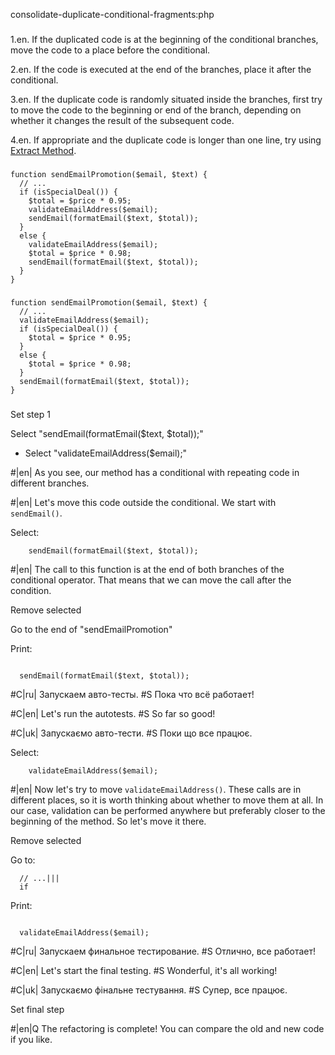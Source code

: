 consolidate-duplicate-conditional-fragments:php

###

1.en. If the duplicated code is at the beginning of the conditional branches, move the code to a place before the conditional.

2.en. If the code is executed at the end of the branches, place it after the conditional.

3.en. If the duplicate code is randomly situated inside the branches, first try to move the code to the beginning or end of the branch, depending on whether it changes the result of the subsequent code.

4.en. If appropriate and the duplicate code is longer than one line, try using <a href="/extract-method">Extract Method</a>.



###

```
function sendEmailPromotion($email, $text) {
  // ...
  if (isSpecialDeal()) {
    $total = $price * 0.95;
    validateEmailAddress($email);
    sendEmail(formatEmail($text, $total));
  }
  else {
    validateEmailAddress($email);
    $total = $price * 0.98;
    sendEmail(formatEmail($text, $total));
  }
}
```

###

```
function sendEmailPromotion($email, $text) {
  // ...
  validateEmailAddress($email);
  if (isSpecialDeal()) {
    $total = $price * 0.95;
  }
  else {
    $total = $price * 0.98;
  }
  sendEmail(formatEmail($text, $total));
}
```

###

Set step 1

Select "sendEmail(formatEmail($text, $total));"
+ Select "validateEmailAddress($email);"

#|en| As you see, our method has a conditional with repeating code in different branches.

#|en| Let's move this code outside the conditional. We start with <code>sendEmail()</code>.

Select:
```
    sendEmail(formatEmail($text, $total));

```

#|en| The call to this function is at the end of both branches of the conditional operator. That means that we can move the call after the condition.

Remove selected

Go to the end of "sendEmailPromotion"

Print:
```

  sendEmail(formatEmail($text, $total));
```

#C|ru| Запускаем авто-тесты.
#S Пока что всё работает!

#C|en| Let's run the autotests.
#S So far so good!

#C|uk| Запускаємо авто-тести.
#S Поки що все працює.

Select:
```
    validateEmailAddress($email);

```

#|en| Now let's try to move <code>validateEmailAddress()</code>. These calls are in different places, so it is worth thinking about whether to move them at all. In our case, validation can be performed anywhere but preferably closer to the beginning of the method. So let's move it there.

Remove selected

Go to:
```
  // ...|||
  if
```

Print:
```

  validateEmailAddress($email);
```

#C|ru| Запускаем финальное тестирование.
#S Отлично, все работает!

#C|en| Let's start the final testing.
#S Wonderful, it's all working!

#C|uk| Запускаємо фінальне тестування.
#S Супер, все працює.

Set final step

#|en|Q The refactoring is complete! You can compare the old and new code if you like.
